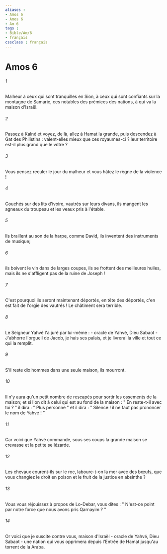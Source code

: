 ```yaml
---
aliases : 
- Amos 6
- Amos 6
- Am 6
tags : 
- Bible/Am/6
- français
cssclass : français
---
```


# Amos 6

###### 1
Malheur à ceux qui sont tranquilles en Sion, à ceux qui sont confiants sur la montagne de Samarie, ces notables des prémices des nations, à qui va la maison d'Israël. 
###### 2
Passez à Kalné et voyez, de là, allez à Hamat la grande, puis descendez à Gat des Philistins : valent-elles mieux que ces royaumes-ci ? leur territoire est-il plus grand que le vôtre ? 
###### 3
Vous pensez reculer le jour du malheur et vous hâtez le règne de la violence ! 
###### 4
Couchés sur des lits d'ivoire, vautrés sur leurs divans, ils mangent les agneaux du troupeau et les veaux pris à l'étable. 
###### 5
Ils braillent au son de la harpe, comme David, ils inventent des instruments de musique; 
###### 6
ils boivent le vin dans de larges coupes, ils se frottent des meilleures huiles, mais ils ne s'affligent pas de la ruine de Joseph ! 
###### 7
C'est pourquoi ils seront maintenant déportés, en tête des déportés, c'en est fait de l'orgie des vautrés ! Le châtiment sera terrible. 
###### 8
Le Seigneur Yahvé l'a juré par lui-même : - oracle de Yahvé, Dieu Sabaot - J'abhorre l'orgueil de Jacob, je hais ses palais, et je livrerai la ville et tout ce qui la remplit. 
###### 9
S'il reste dix hommes dans une seule maison, ils mourront. 
###### 10
Il n'y aura qu'un petit nombre de rescapés pour sortir les ossements de la maison; et si l'on dit à celui qui est au fond de la maison : " En reste-t-il avec toi ? " il dira : " Plus personne " et il dira : " Silence ! il ne faut pas prononcer le nom de Yahvé ! " 
###### 11
Car voici que Yahvé commande, sous ses coups la grande maison se crevasse et la petite se lézarde. 
###### 12
Les chevaux courent-ils sur le roc, laboure-t-on la mer avec des bœufs, que vous changiez le droit en poison et le fruit de la justice en absinthe ? 
###### 13
Vous vous réjouissez à propos de Lo-Debar, vous dites : " N'est-ce point par notre force que nous avons pris Qarnayim ? " 
###### 14
Or voici que je suscite contre vous, maison d'Israël - oracle de Yahvé, Dieu Sabaot - une nation qui vous opprimera depuis l'Entrée de Hamat jusqu'au torrent de la Araba. 
